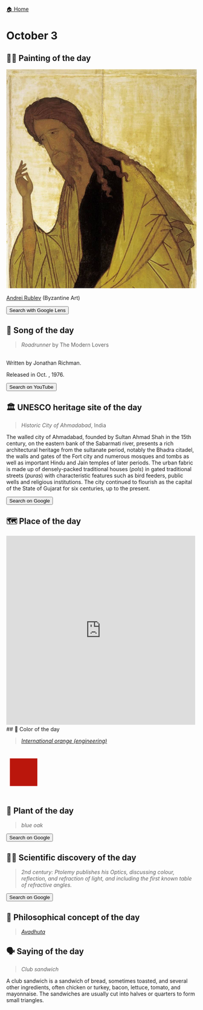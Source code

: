 
[🏠 Home](../../index.md)

# October 3

## 🧑‍🎨 Painting of the day

<img width="600" src="../img/Andrei_Rublev_3.jpg">

[Andrei Rublev](http://en.wikipedia.org/wiki/Andrei_Rublev) (Byzantine Art)

<button class="btn btn-success"
onclick=" window.open('https://lens.google.com/uploadbyurl?url=https://iretes.github.io/one-a-day/data/img/Andrei_Rublev_3.jpg','_blank')">
Search with Google Lens
</button>

## 🎼 Song of the day

> *Roadrunner*
by The Modern Lovers

<br />Written by Jonathan Richman.

Released in Oct. , 1976.

<button class="btn btn-success"
onclick=" window.open('http://www.youtube.com/search?q=Roadrunner by The Modern Lovers','_blank')">
Search on YouTube
</button>

## 🏛️ UNESCO heritage site of the day

> *Historic City of Ahmadabad*, India

<p>The walled city of Ahmadabad, founded by Sultan Ahmad Shah in the 15th century, on the eastern bank of the Sabarmati river, presents a rich architectural heritage from the sultanate period, notably the Bhadra citadel, the walls and gates of the Fort city and numerous mosques and tombs as well as important Hindu and Jain temples of later periods. The urban fabric is made up of densely-packed traditional houses (<em>pols</em>) in gated traditional streets (<em>puras</em>) with characteristic features such as bird feeders, public wells and religious institutions. The city continued to flourish as the capital of the State of Gujarat for six centuries, up to the present.</p>
<span></span>

<button class="btn btn-success"
onclick=" window.open('http://www.google.com/search?q=Historic City of Ahmadabad','_blank')">
Search on Google
</button>

## 🗺️ Place of the day

<iframe
src="https://www.mapcrunch.com"
name="mapcrunch"
width="500"
height="500"
allowTransparency="true"
scrolling="no"
frameborder="0"
>
</iframe>
## 🎨 Color of the day

> *[International orange (engineering)](https://en.wikipedia.org/wiki/International_orange#International_orange_(Engineering))*

<div style="color:#BA160C; font-size: 100px;">&#9632;</div>

## 🌿 Plant of the day

> *blue oak*

<button class="btn btn-success"
onclick=" window.open('http://www.google.com/search?q=blue oak','_blank')">
Search on Google
</button>

## 🧑‍🔬 Scientific discovery of the day

> *2nd century: Ptolemy publishes his Optics, discussing colour, reflection, and refraction of light, and including the first known table of refractive angles.*

<button class="btn btn-success"
onclick=" window.open('http://www.google.com/search?q=2nd century: Ptolemy publishes his Optics, discussing colour, reflection, and refraction of light, and including the first known table of refractive angles.','_blank')">
Search on Google
</button>

## 💭 Philosophical concept of the day

> *[Avadhuta](https://en.wikipedia.org/wiki/Avadhuta)*

## 🗣️ Saying of the day

> *Club sandwich*

A club sandwich is a sandwich of bread, sometimes toasted, and several other ingredients, often chicken or turkey,  bacon, lettuce, tomato, and mayonnaise. The sandwiches are usually cut into halves or quarters to form small triangles.
